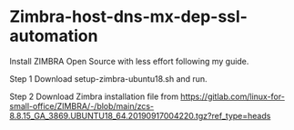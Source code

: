 # Zimbra-host-dns-mx-dep-ssl-automation
Install ZIMBRA Open Source with less effort following my guide. 

Step 1 
  Download setup-zimbra-ubuntu18.sh and run.

  
Step 2
  Download Zimbra installation file from https://gitlab.com/linux-for-small-office/ZIMBRA/-/blob/main/zcs-8.8.15_GA_3869.UBUNTU18_64.20190917004220.tgz?ref_type=heads
